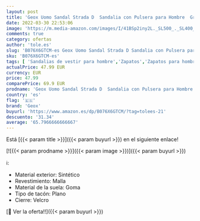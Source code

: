 ```yaml
---
layout: post
title: 'Geox Uomo Sandal Strada D  Sandalia con Pulsera para Hombre  Gris  Stone/Lt Grey   39 EU'
date: 2022-03-30 22:53:06
image: 'https://m.media-amazon.com/images/I/41BSp2iny2L._SL500_._SL400_.jpg'
comments: true
category: ofertas
author: 'tole.es'
slug: 'B076X6GTCM-es Geox Uomo Sandal Strada D Sandalia con Pulsera para Hombre...'
sku: 'B076X6GTCM-es'
tags: [ 'Sandalias de vestir para hombre','Zapatos','Zapatos para hombre','Zapatos y complementos','geox','sandalia', ]
actualPrice: 47.99 EUR
currency: EUR
price: 47.99
comparePrice: 69.9 EUR
prodname: 'Geox Uomo Sandal Strada D  Sandalia con Pulsera para Hombre  Gris  Stone/Lt Grey   39 EU'
country: 'es'
flag: '🇪🇸'
brand: 'Geox'
buyurl: 'https://www.amazon.es/dp/B076X6GTCM/?tag=tolees-21'
descuento: '31.34'
average: '65.7966666666667'
---
```


Está [{{< param title >}}]({{< param buyurl >}}) en el siguiente enlace!

[![{{< param prodname >}}]({{< param image >}})]({{< param buyurl >}})

ℹ️:

- Material exterior: Sintético
- Revestimiento: Malla
- Material de la suela: Goma
- Tipo de tacón: Plano
- Cierre: Velcro

[🛒 Ver la oferta!!]({{< param buyurl >}})
